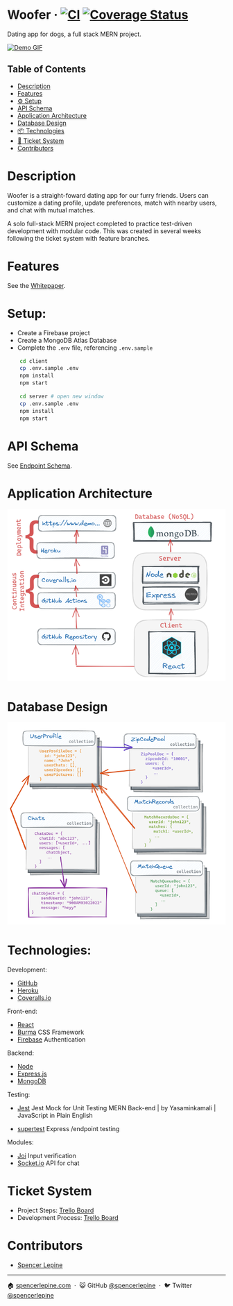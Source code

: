 # Woofer &middot; [![CI](https://github.com/spencerlepine/woofer/actions/workflows/main.yml/badge.svg?branch=main)](https://github.com/spencerlepine/woofer/actions/workflows/main.yml) [![Coverage Status](https://coveralls.io/repos/github/spencerlepine/woofer/badge.svg?branch=main)](https://coveralls.io/github/spencerlepine/woofer?branch=main)

Dating app for dogs, a full stack MERN project.

[![Demo GIF](./resources/images/demo.gif)](https://woofer-demo.herokuapp.com/)

## Table of Contents

- [Description](#description)
- [Features](#features)
- [⚙️ Setup](#setup)
- [API Schema](#api-schema)
- [Application Architecture](#application-architectures)
- [Database Design](#database-design)
- [📦 Technologies](#technologies)
- [🎯 Ticket System](#ticket-system)
- [Contributors](#contributors)

# Description

Woofer is a straight-foward dating app for our furry friends. Users can customize a dating profile, update preferences, match with nearby users, and chat with mutual matches.

A solo full-stack MERN project completed to practice test-driven development with modular code. This was created in several weeks following the ticket system with feature branches.

# Features

See the [Whitepaper](./WOOFER_WHITEPAPER.md).
# Setup:

- Create a Firebase project
- Create a MongoDB Atlas Database
- Complete the `.env` file, referencing `.env.sample`

```sh
    cd client
    cp .env.sample .env
    npm install
    npm start
```

```sh
    cd server # open new window
    cp .env.sample .env
    npm install
    npm start
```

# API Schema

See [Endpoint Schema](./resources/WOOFER_API.md).

# Application Architecture

![Deployment Architecture](./resources/images/Project_Deployment.png)

# Database Design

![Database Design](./resources/images/Database_Design.png)

# Technologies:

Development:
- [GitHub](https://github.com/)
- [Heroku](https://www.heroku.com/)
- [Coveralls.io](https://coveralls.io/)
<!-- - [docker-compose](https://docs.docker.com/compose/) -->

Front-end:
- [React](https://github.com/facebook/react/)
- [Burma](https://github.com/jgthms/bulma) CSS Framework
- [Firebase](https://firebase.google.com/) Authentication

Backend:
- [Node](https://nodejs.org/)
- [Express.js](http://expressjs.com/)
- [MongoDB](https://docs.mongodb.com/)

Testing:
- [Jest](https://jestjs.io/) Jest Mock for Unit Testing MERN Back-end | by Yasaminkamali | JavaScript in Plain English
<!-- - [Crypress](https://www.cypress.io/) End-to-end testing -->
- [supertest](https://github.com/visionmedia/supertest) Express /endpoint testing

Modules:
- [Joi](https://github.com/sideway/joi) Input verification
- [Socket.io](https://socket.io/) API for chat

# Ticket System
- Project Steps: [Trello Board](https://trello.com/b/tYtdHAT5/woofer-project)
- Development Process: [Trello Board](https://trello.com/b/kf2DJ80r/woofer-development)

# Contributors

- [Spencer Lepine](https://github.com/spencerlepine)

---

🏠 [spencerlepine.com](https://www.spencerlepine.com) &nbsp;&middot;&nbsp; 😺 GitHub [@spencerlepine](https://github.com/spencerlepine) &nbsp;&middot;&nbsp; 🐦 Twitter [@spencerlepine](http://twitter.com/spencerlepine)
